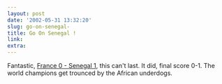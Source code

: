 ```yaml
---
layout: post
date: '2002-05-31 13:32:20'
slug: go-on-senegal-
title: Go On Senegal !
link: 
extra: 
---
```


Fantastic, [France 0 - Senegal 1](http://football.guardian.co.uk/worldcup2002/minutebyminute/story/0,11927,724967,00.html), this can't last.
It did, final score 0-1. The world champions get trounced by the African underdogs.